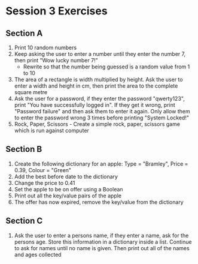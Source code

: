 # Session 3 Exercises
## Section A
1. Print 10 random numbers
2. Keep asking the user to enter a number until they enter the number 7, then print "Wow lucky number 7!"
    - Rewrite so that the number being guessed is a random value from 1 to 10
3. The area of a rectangle is width multiplied by height. Ask the user to enter a width and height in cm, then print the area to the complete square metre
4. Ask the user for a password, if they enter the password "qwerty123", print "You have successfully logged in". If they get it wrong, print "Password failure" and then ask them to enter it again. Only allow them to enter the password wrong 3 times before printing "System Locked!"
5. Rock, Paper, Scissors - Create a simple rock, paper, scissors game which is run against computer


## Section B
1. Create the following dictionary for an apple: Type = "Bramley", Price = 0.39, Colour = "Green"
2. Add the best before date to the dictionary
3. Change the price to 0.41
4. Set the apple to be on offer using a Boolean
5. Print out all the key/value pairs of the apple
6. The offer has now expired, remove the key/value from the dictionary

## Section C
1. Ask the user to enter a persons name, if they enter a name, ask for the persons age. Store this information in a dictionary inside a list. Continue to ask for names until no name is given. Then print out all of the names and ages collected
